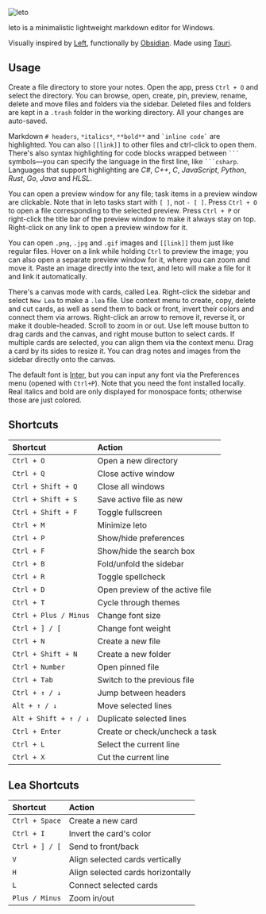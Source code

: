 ![leto](https://github.com/leth4/leto/assets/44412176/96cb37ac-8774-4428-b16b-f2b06b0b539f)

leto is a minimalistic lightweight markdown editor for Windows.

Visually inspired by [Left](https://github.com/hundredrabbits/Left), functionally by [Obsidian](https://obsidian.md). Made using [Tauri](https://github.com/tauri-apps/tauri).

## Usage

Create a file directory to store your notes. Open the app, press `Ctrl + O` and select the directory. You can browse, open, create, pin, preview, rename, delete and move files and folders via the sidebar. Deleted files and folders are kept in a `.trash` folder in the working directory. All your changes are auto-saved.

Markdown `# headers`, `*italics*`, `**bold**` and `` `inline code` `` are highlighted. You can also `[[link]]` to other files and ctrl-click to open them. There's also syntax highlighting for code blocks wrapped between `` ``` `` symbols—you can specify the language in the first line, like `` ```csharp ``. Languages that support highlighting are *C#*, *C++*, *C*, *JavaScript*, *Python*, *Rust*, *Go*, *Java* and *HLSL*.

You can open a preview window for any file; task items in a preview window are clickable. Note that in leto tasks start with `[ ]`, not `- [ ]`. Press `Ctrl + O` to open a file corresponding to the selected preview. Press `Ctrl + P` or right-click the title bar of the preview window to make it always stay on top. Right-click on any link to open a preview window for it.

You can open `.png`, `.jpg` and `.gif` images and `[[link]]` them just like regular files. Hover on a link while holding `Ctrl` to preview the image; you can also open a separate preview window for it, where you can zoom and move it. Paste an image directly into the text, and leto will make a file for it and link it automatically.

There's a canvas mode with cards, called Lea. Right-click the sidebar and select `New Lea` to make a `.lea` file. Use context menu to create, copy, delete and cut cards, as well as send them to back or front, invert their colors and connect them via arrows. Right-click an arrow to remove it, reverse it, or make it double-headed. Scroll to zoom in or out. Use left mouse button to drag cards and the canvas, and right mouse button to select cards. If multiple cards are selected, you can align them via the context menu. Drag a card by its sides to resize it. You can drag notes and images from the sidebar directly onto the canvas.

The default font is [Inter](https://github.com/rsms/inter), but you can input any font via the Preferences menu (opened with `Ctrl+P`). Note that you need the font installed locally. Real italics and bold are only displayed for monospace fonts; otherwise those are just colored.

## Shortcuts

Shortcut | Action
:-|:-
`Ctrl + O` | Open a new directory
`Ctrl + Q` | Close active window
`Ctrl + Shift + Q` | Close all windows
`Ctrl + Shift + S` | Save active file as new
`Ctrl + Shift + F` | Toggle fullscreen
`Ctrl + M` | Minimize leto
`Ctrl + P` | Show/hide preferences
`Ctrl + F` | Show/hide the search box
`Ctrl + B` | Fold/unfold the sidebar
`Ctrl + R` | Toggle spellcheck
`Ctrl + D` | Open preview of the active file
`Ctrl + T` | Cycle through themes
`Ctrl + Plus / Minus` | Change font size
`Ctrl + ] / [` | Change font weight
`Ctrl + N` | Create a new file
`Ctrl + Shift + N` | Create a new folder
`Ctrl + Number` | Open pinned file
`Ctrl + Tab` | Switch to the previous file
`Ctrl + ↑ / ↓` | Jump between headers
`Alt + ↑ / ↓` | Move selected lines
`Alt + Shift + ↑ / ↓` | Duplicate selected lines
`Ctrl + Enter` | Create or check/uncheck a task
`Ctrl + L` | Select the current line
`Ctrl + X` | Cut the current line

## Lea Shortcuts

Shortcut | Action
:-|:-
`Ctrl + Space` | Create a new card
`Ctrl + I` | Invert the card's color
`Ctrl + ] / [` | Send to front/back
`V` | Align selected cards vertically
`H` | Align selected cards horizontally
`L` | Connect selected cards
`Plus / Minus` | Zoom in/out
